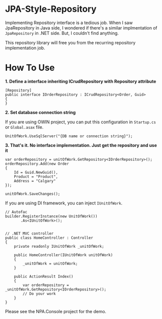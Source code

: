 # JPA-Style-Repository
Implementing Repository interface is a tedious job. When I saw JpaRepository in Java side, I wondered if there's a similar implmentation of `JpaRepository` in .NET side. But, I couldn't find anything.

This repository library will free you from the recurring repository implementation job.

# How To Use
**1. Define a interface inheriting ICrudRepository with Repository attribute**
```
[Repository]
public interface IOrderRepository : ICrudRepository<Order, Guid>
{
}
```


**2. Set database connection string**

If you are using OWIN project, you can put this configuration in `Startup.cs` or `Global.asax` file.
```
UnitOfWork.UseSqlServer("{DB name or connection string}");
```


**3. That's it. No interface implementation. Just get the repository and use it**
```
var orderRepository = unitOfWork.GetRepository<IOrderRepository>();
orderRepository.Add(new Order
{
    Id = Guid.NewGuid(),
    Product = "Product",
    Address = "Calgary"
});

unitOfWork.SaveChanges();
```

If you are using DI framework, you can inject `IUnitOfWork`.
```
// Autofac
builder.RegisterInstance(new UnitOfWork())
       .As<IUnitOfWork>();
       

// .NET MVC controller
public class HomeController : Controller
{
    private readonly IUnitOfWork _unitOfWork;
    
    public HomeController(IUnitOfWork unitOfWork)
    {
        _unitOfWork = unitOfWork;
    }
    
    public ActionResult Index()
    {
        var orderRepository = _unitOfWork.GetRepository<IOrderRepository>();
        // Do your work
    }
}
```

Please see the NPA.Console project for the demo.
